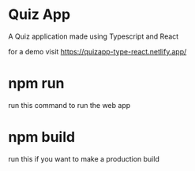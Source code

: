 # Quiz App
A Quiz application made using Typescript and React

for a demo visit https://quizapp-type-react.netlify.app/

# npm run
run this command to run the web app

# npm build
run this if you want to make a production build
